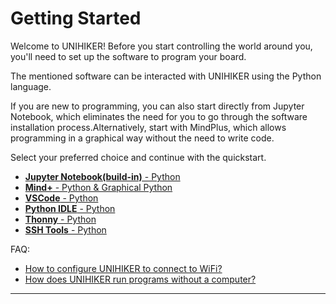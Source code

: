 # Getting Started

Welcome to UNIHIKER! Before you start controlling the world around you, you'll need to set up the software to program your board.

The mentioned software can be interacted with UNIHIKER using the Python language.

 If you are new to programming, you can also start directly from Jupyter Notebook, which eliminates the need for you to go through the software installation process.Alternatively, start with MindPlus, which allows programming in a graphical way without the need to write code.

Select your preferred choice and continue with the quickstart.


- [**Jupyter Notebook(build-in)** - Python](GettingStarted/gettingstarted_jupyternotebook.md)
- [**Mind+** - Python & Graphical Python](GettingStarted/gettingstarted_mindplus.md)
- [**VSCode** - Python](GettingStarted/gettingstarted_vscode.md)
- [**Python IDLE** - Python](GettingStarted/gettingstarted_python_idle.md)
- [**Thonny** - Python](GettingStarted/gettingstarted_thonny.md)
- [**SSH Tools** - Python](GettingStarted/gettingstarted_ssh.md)

FAQ:    
- [How to configure UNIHIKER to connect to WiFi?](Troubleshooting/How_to_connect_wifi.md)  
- [How does UNIHIKER run programs without a computer?](SystemAndConfiguration/system_and_configuration_home_menu.md)  


---

